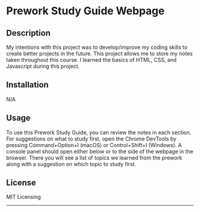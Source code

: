 # Prework Study Guide Webpage

## Description

My intentions with this project was to develop/improve my coding skills to create better projects in the future. This project allows me to store my notes taken throughout this course. I learned the basics of HTML, CSS, and Javascript during this project.


## Installation

N/A


## Usage

To use this Prework Study Guide, you can review the notes in each section. For suggestions on what to study first, open the Chrome DevTools by pressing Command+Option+I (macOS) or Control+Shift+I (Windows). A console panel should open either below or to the side of the webpage in the browser. There you will see a list of topics we learned from the prework along with a suggestion on which topic to study first.


## License

MIT Licensing

---
